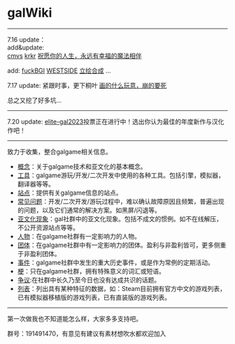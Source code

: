 # galWiki
---

7.16 update：  
add&update:  
[cmvs](/工具/引擎/cmvs.md)
[krkr](/工具/引擎/krkr.md)
[祝愿你的人生，永远有幸福的魔法相伴](/梗/祝愿你的人生，永远有幸福的魔法相伴.md)

add:
[fuckBGI](/工具/解包/fuckBGI.md)
[WESTSIDE](/工具/解包/WESTSIDE.md)
[立绘合成](/概念/立绘合成.md)
...

7.17 update:
紧跟时事，更下桐叶
[画的什么玩意，崩的要死](/梗/画的什么玩意，崩的要死.md)

总之又挖了好多坑...

---

7.20 update:
[elite-gal2023](/事件/elite-gal%202023.md)投票正在进行中！选出你认为最佳的年度新作与汉化作吧！

---

致力于收集，整合galgame相关信息。

+ [概念](/概念/)：关于galgame技术和亚文化的基本概念。
+ [工具](/工具/)：galgame游玩/开发/二次开发中使用的各种工具。包括引擎，模拟器，翻译器等等。
+ [站点](/站点/)：提供有关galgame信息的站点。
+ [常见问题](/常见问题/)：开发/二次开发/游玩过程中，难以确认故障原因且频繁，普遍出现的问题，以及它们通常的解决方案。如黑屏/闪退等。
+ [亚文化现象](/亚文化现象/)：gal社群中的亚文化现象。包括不成文的惯例。如不在线解压，不公开资源站点等等。
+ [人物](/人物/)：在galgame社群有一定影响力的人物。
+ [团体](/团体/)：在galgame社群中有一定影响力的团体。盈利与非盈利皆可，更多侧重于非盈利团体。
+ [事件](/事件/)：galgame社群中发生的重大历史事件，或是作为常例的定期活动。
+ [梗](/梗/)：只在galgame社群，拥有特殊意义的词汇或短语。
+ [争议](/争议/):在社群中长久乃至今日也没有达成共识的话题。
+ [列表](/列表/)：列出具有某种特征的数据，如：Steam目前拥有官方中文的游戏列表，已有模拟器移植版的游戏列表，已有直装版的游戏列表。

---
第一次做我也不知道能怎么样，大家多多支持吧。  

群号：191491470，有意见有建议有素材想吹水都欢迎加入